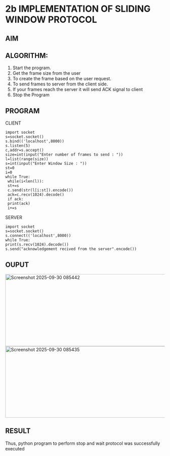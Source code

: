 # 2b IMPLEMENTATION OF SLIDING WINDOW PROTOCOL
## AIM
## ALGORITHM:
1. Start the program.
2. Get the frame size from the user
3. To create the frame based on the user request.
4. To send frames to server from the client side.
5. If your frames reach the server it will send ACK signal to client
6. Stop the Program


## PROGRAM

CLIENT 
```
import socket
s=socket.socket()
s.bind(('localhost',8000))
s.listen(5)
c,addr=s.accept()
size=int(input("Enter number of frames to send : "))
l=list(range(size))
s=int(input("Enter Window Size : "))
st=0
i=0
while True:
 while(i<len(l)):
 st+=s
 c.send(str(l[i:st]).encode())
 ack=c.recv(1024).decode()
 if ack:
 print(ack)
 i+=s
```

 SERVER
 ```
import socket
s=socket.socket()
s.connect(('localhost',8000))
while True: 
 print(s.recv(1024).decode())
 s.send("acknowledgement recived from the server".encode())
```


## OUPUT
<img width="530" height="227" alt="Screenshot 2025-09-30 085442" src="https://github.com/user-attachments/assets/9628986c-e637-4de1-9f5c-bd7963762dee" />
<img width="529" height="225" alt="Screenshot 2025-09-30 085435" src="https://github.com/user-attachments/assets/eff1cbae-e067-4840-9924-b87e371e61c9" />



## RESULT
Thus, python program to perform stop and wait protocol was successfully executed
